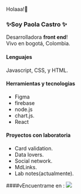 

 Holaaa!🌺
### ✨Soy **Paola Castro** ✨  
Desarrolladora **front end**!   
Vivo en bogotá, Colombia.  

#### Lenguajes
Javascript, CSS, y HTML.  

#### Herramientas y tecnologias  
*  Figma
*  firebase 
*  node.js
*  chart.js.
*  React

#### Proyectos con laboratoria
 
* Card validation.
* Data lovers.
* Social network.
* MdLinks.
* Lab notes(actualmente).


####vEncuentrame en :
<a href="https://www.linkedin.com/in/paolacm99"> <img src="https://img.shields.io/badge/linkedin-0077B5.svg?style=for-the-badge&logo=linkedin&logoColor=white"/></a>
<!--   <img src="https://img.shields.io/badge/Linkedin-D14836.svg?style=for-the-badge&logo=Linkedin&logoColor=white"/></a> -->

<!--
**PaolaCM99/PaolaCM99** is a ✨ _special_ ✨ repository because its `README.md` (this file) appears on your GitHub profile.
![Laboratoria](https://media.istockphoto.com/photos/program-code-javascript-php-html-css-of-site-web-development-source-picture-id1202250586?s=612x612)
Here are some ideas to get you started:

- 🔭 I’m currently working on ...
- 🌱 I’m currently learning ...
- 👯 I’m looking to collaborate on ...
- 🤔 I’m looking for help with ...
- 💬 Ask me about ...
- 📫 How to reach me: ...
- 😄 Pronouns: ...
- ⚡ Fun fact: ...
-->
